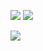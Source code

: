 <!--
### Hi there 👋

**GasinAn/GasinAn** is a ✨ _special_ ✨ repository because its `README.md` (this file) appears on your GitHub profile.

Here are some ideas to get you started:

- 🔭 I’m currently working on ...
- 🌱 I’m currently learning ...
- 👯 I’m looking to collaborate on ...
- 🤔 I’m looking for help with ...
- 💬 Ask me about ...
- 📫 How to reach me: ...
- 😄 Pronouns: ...
- ⚡ Fun fact: ...
-->

[![](https://github-readme-stats.vercel.app/api?username=GasinAn&show_icons=true&count_private=true&hide_title=true&theme=nord)](https://github.com/GasinAn/GasinAn)
[![](https://github-readme-stats.vercel.app/api/top-langs?username=GasinAn&layout=compact&theme=nord)](https://github.com/GasinAn?tab=repositories)

[![](https://github-readme-stats.vercel.app/api/pin?username=GasinAn&repo=GWAstroNotes&theme=nord)](https://github.com/GasinAn/GWAstroNotes)
